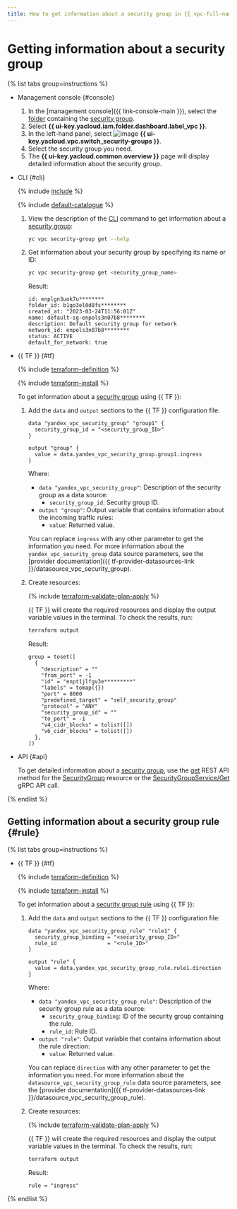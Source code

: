 ```yaml
---
title: How to get information about a security group in {{ vpc-full-name }}
---
```


# Getting information about a security group

{% list tabs group=instructions %}

- Management console {#console}

   1. In the [management console]({{ link-console-main }}), select the [folder](../../resource-manager/concepts/resources-hierarchy.md#folder) containing the [security group](../concepts/security-groups.md).
   1. Select **{{ ui-key.yacloud.iam.folder.dashboard.label_vpc }}**.
   1. In the left-hand panel, select ![image](../../_assets/console-icons/shield.svg) **{{ ui-key.yacloud.vpc.switch_security-groups }}**.
   1. Select the security group you need.
   1. The **{{ ui-key.yacloud.common.overview }}** page will display detailed information about the security group.

- CLI {#cli}

   {% include [include](../../_includes/cli-install.md) %}

   {% include [default-catalogue](../../_includes/default-catalogue.md) %}

   1. View the description of the [CLI](../../cli/) command to get information about a [security group](../concepts/security-groups.md):

      ```bash
      yc vpc security-group get --help
      ```

   1. Get information about your security group by specifying its name or ID:

      ```bash
      yc vpc security-group get <security_group_name>
      ```

      Result:

      ```text
      id: enplgn3uok7u********
      folder_id: b1go3el0d8fs********
      created_at: "2023-03-24T11:56:01Z"
      name: default-sg-enpols3n07b8********
      description: Default security group for network
      network_id: enpols3n07b8********
      status: ACTIVE
      default_for_network: true
      ```

- {{ TF }} {#tf}

   {% include [terraform-definition](../../_tutorials/_tutorials_includes/terraform-definition.md) %}

   {% include [terraform-install](../../_includes/terraform-install.md) %}

   To get information about a [security group](../concepts/security-groups.md) using {{ TF }}:

   1. Add the `data` and `output` sections to the {{ TF }} configuration file:

      ```hcl
      data "yandex_vpc_security_group" "group1" {
        security_group_id = "<security_group_ID>"
      }

      output "group" {
        value = data.yandex_vpc_security_group.group1.ingress
      }
      ```

      Where:
      * `data "yandex_vpc_security_group"`: Description of the security group as a data source:
         * `security_group_id`: Security group ID.
      * `output "group"`: Output variable that contains information about the incoming traffic rules:
         * `value`: Returned value.

      You can replace `ingress` with any other parameter to get the information you need. For more information about the `yandex_vpc_security_group` data source parameters, see the [provider documentation]({{ tf-provider-datasources-link }}/datasource_vpc_security_group).

   1. Create resources:

      {% include [terraform-validate-plan-apply](../../_tutorials/_tutorials_includes/terraform-validate-plan-apply.md) %}

      {{ TF }} will create the required resources and display the output variable values in the terminal. To check the results, run:

      ```bash
      terraform output
      ```

      Result:

      ```text
      group = toset([
        {
          "description" = ""
          "from_port" = -1
          "id" = "enpt1jlfgv3e*********"
          "labels" = tomap({})
          "port" = 8000
          "predefined_target" = "self_security_group"
          "protocol" = "ANY"
          "security_group_id" = ""
          "to_port" = -1
          "v4_cidr_blocks" = tolist([])
          "v6_cidr_blocks" = tolist([])
        },
      ])
      ```

- API {#api}

   To get detailed information about a [security group](../concepts/security-groups.md), use the [get](../api-ref/SecurityGroup/get) REST API method for the [SecurityGroup](../api-ref/SecurityGroup/index.md) resource or the [SecurityGroupService/Get](../api-ref/grpc/SecurityGroup/get.md) gRPC API call.

{% endlist %}

## Getting information about a security group rule {#rule}

{% list tabs group=instructions %}

- {{ TF }} {#tf}

   {% include [terraform-definition](../../_tutorials/_tutorials_includes/terraform-definition.md) %}

   {% include [terraform-install](../../_includes/terraform-install.md) %}

   To get information about a [security group rule](../concepts/security-groups.md#security-groups-structure) using {{ TF }}:

   1. Add the `data` and `output` sections to the {{ TF }} configuration file:

      ```hcl
      data "yandex_vpc_security_group_rule" "rule1" {
        security_group_binding = "<security_group_ID>"
        rule_id                = "<rule_ID>"
      }

      output "rule" {
        value = data.yandex_vpc_security_group_rule.rule1.direction
      }
      ```

      Where:
      * `data "yandex_vpc_security_group_rule"`: Description of the security group rule as a data source:
         * `security_group_binding`: ID of the security group containing the rule.
         * `rule_id`: Rule ID.
      * `output "rule"`: Output variable that contains information about the rule direction:
         * `value`: Returned value.

      You can replace `direction` with any other parameter to get the information you need. For more information about the `datasource_vpc_security_group_rule` data source parameters, see the [provider documentation]({{ tf-provider-datasources-link }}/datasource_vpc_security_group_rule).

   1. Create resources:

      {% include [terraform-validate-plan-apply](../../_tutorials/_tutorials_includes/terraform-validate-plan-apply.md) %}

      {{ TF }} will create the required resources and display the output variable values in the terminal. To check the results, run:

      ```bash
      terraform output
      ```

      Result:

      ```text
      rule = "ingress"
      ```

{% endlist %}
